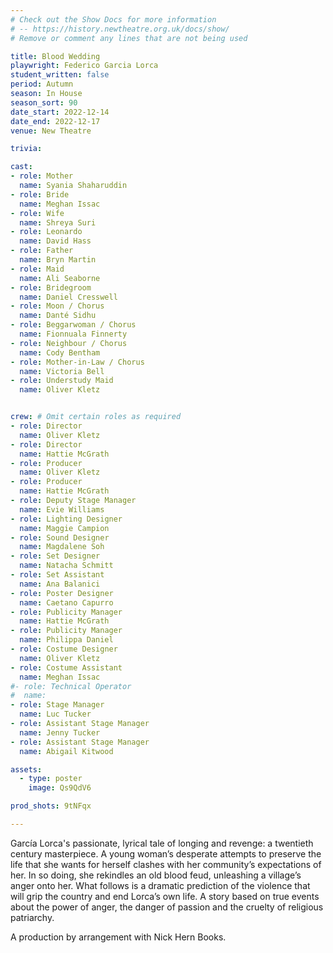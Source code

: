 ```yaml
---
# Check out the Show Docs for more information
# -- https://history.newtheatre.org.uk/docs/show/
# Remove or comment any lines that are not being used

title: Blood Wedding
playwright: Federico Garcia Lorca
student_written: false
period: Autumn
season: In House
season_sort: 90
date_start: 2022-12-14
date_end: 2022-12-17
venue: New Theatre

trivia:

cast:
- role: Mother
  name: Syania Shaharuddin
- role: Bride
  name: Meghan Issac
- role: Wife
  name: Shreya Suri
- role: Leonardo
  name: David Hass
- role: Father
  name: Bryn Martin
- role: Maid
  name: Ali Seaborne
- role: Bridegroom
  name: Daniel Cresswell
- role: Moon / Chorus
  name: Danté Sidhu
- role: Beggarwoman / Chorus
  name: Fionnuala Finnerty
- role: Neighbour / Chorus
  name: Cody Bentham
- role: Mother-in-Law / Chorus
  name: Victoria Bell
- role: Understudy Maid
  name: Oliver Kletz


crew: # Omit certain roles as required
- role: Director
  name: Oliver Kletz
- role: Director 
  name: Hattie McGrath
- role: Producer
  name: Oliver Kletz
- role: Producer
  name: Hattie McGrath
- role: Deputy Stage Manager 
  name: Evie Williams
- role: Lighting Designer 
  name: Maggie Campion
- role: Sound Designer 
  name: Magdalene Soh
- role: Set Designer 
  name: Natacha Schmitt
- role: Set Assistant
  name: Ana Balanici
- role: Poster Designer 
  name: Caetano Capurro
- role: Publicity Manager
  name: Hattie McGrath
- role: Publicity Manager
  name: Philippa Daniel 
- role: Costume Designer 
  name: Oliver Kletz
- role: Costume Assistant
  name: Meghan Issac
#- role: Technical Operator 
#  name:
- role: Stage Manager 
  name: Luc Tucker
- role: Assistant Stage Manager
  name: Jenny Tucker
- role: Assistant Stage Manager
  name: Abigail Kitwood

assets:
  - type: poster
    image: Qs9QdV6

prod_shots: 9tNFqx

---
```


García Lorca's passionate, lyrical tale of longing and revenge: a twentieth
century masterpiece.
A young woman’s desperate attempts to preserve the life that she wants
for herself clashes with her community’s expectations of her. In so doing,
she rekindles an old blood feud, unleashing a village’s anger onto her.
What follows is a dramatic prediction of the violence that will grip the
country and end Lorca’s own life.
A story based on true events about the power of anger, the danger of
passion and the cruelty of religious patriarchy.

A production by arrangement with Nick Hern Books.
